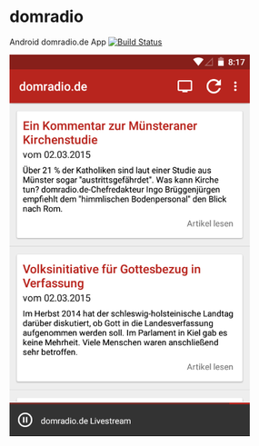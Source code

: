 # domradio
Android domradio.de App
[![Build Status](https://magnum.travis-ci.com/stetro/domradio.svg?token=CfLuz18Ff93myNvXxW4L&branch=master)](https://magnum.travis-ci.com/stetro/domradio)


![Screenshot](screenshot.png)
